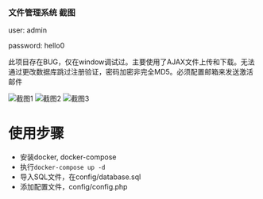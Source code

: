 ### 文件管理系统 截图

user: admin

password: hello0

此项目存在BUG，仅在window调试过。主要使用了AJAX文件上传和下载。无法通过更改数据库跳过注册验证，密码加密非完全MD5。必须配置邮箱来发送激活邮件

![截图1](http://static-old.wktrf.com/yn_screenshots_1.png)
![截图2](http://static-old.wktrf.com/yn_screenshots_2.png)
![截图3](http://static-old.wktrf.com/yn_screenshots_3.png)

# 使用步骤
- 安装docker, docker-compose
- 执行`docker-compose up -d`
- 导入SQL文件，在config/database.sql
- 添加配置文件，config/config.php
